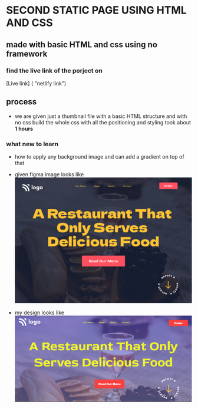 #  SECOND STATIC PAGE USING HTML AND CSS
## made with basic HTML and css using no framework 

### find the live link of the porject on
[Live link] ( "netlify link")

## process
- we are given just a thumbnail file with a basic HTML structure and with no css build the whole css with all the positioning and styling took about **1 hours**

### what new  to learn 
-   how to apply any background image and can add a gradient on top of that 

- given figma image  looks like 
![given image](2.png)

- my design looks like 
![given image](./my_final.PNG)